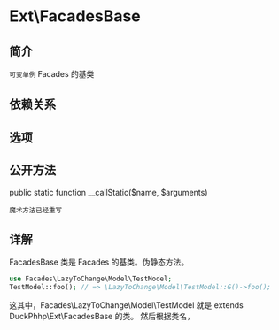 # Ext\FacadesBase

## 简介
`可变单例` Facades 的基类
## 依赖关系


## 选项

## 公开方法
public static function __callStatic($name, $arguments)
    
    魔术方法已经重写

## 详解


FacadesBase 类是 Facades 的基类。伪静态方法。

    
```php
use Facades\LazyToChange\Model\TestModel;
TestModel::foo(); // => \LazyToChange\Model\TestModel::G()->foo();
```
这其中，Facades\LazyToChange\Model\TestModel 就是 extends DuckPhhp\Ext\FacadesBase 的类。
然后根据类名，